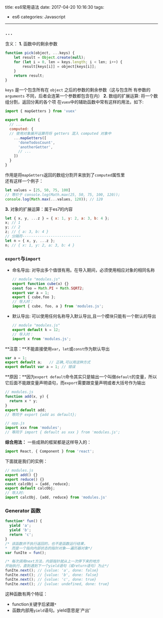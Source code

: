 title: es6常用语法
date: 2017-04-20 10:16:30
tags: 
- es6
categories: Javascript
---

### `...`
含义：
**1.** 函数中的剩余参数
``` js
function pick(object, ...keys) {
    let result = Object.create(null);
    for (let i = 0, len = keys.length; i < len; i++) {
        result[keys[i]] = object[keys[i]];
    }
    return result;
}
```
`keys`  是一个包含所有在  `object`  之后的参数的剩余参数（这与包含所
有参数的  `arguments`  不同，后者会连第一个参数都包含在内）
**2.** 数组的扩展运算: 将一个数组分割，返回分离的各个项
在`vuex`中的辅助函数中常有这样的用法，如下:
``` js
import { mapGetters } from 'vuex'

export default {
  // ...
  computed: {
  // 使用对象展开运算符将 getters 混入 computed 对象中
    ...mapGetters([
      'doneTodosCount',
      'anotherGetter',
      // ...
    ])
  }
}
```
作用是将`mapGetters`返回的数组分割开来放到了`computed`属性里  
还有这样一个例子：
``` js
let values = [25, 50, 75, 100]
// 等价于 console.log(Math.max(25, 50, 75, 100, 120));
console.log(Math.max(...values, 120)); // 120
```
**3.** 对象的扩展运算：属于es7的内容
``` js
let { x, y, ...z } = { x: 1, y: 2, a: 3, b: 4 };
x; // 1
y; // 2
z; // { a: 3, b: 4 }
// 分隔符---------------------------
let n = { x, y, ...z };
n; // { x: 1, y: 2, a: 3, b: 4 }
```
<!-- more -->

### `export`与`import`
- 命名导出: 对导出多个值很有用。在导入期间，必须使用相应对象的相同名称
    ``` js
    // module "modules.js"
    export function cube(x) {}
    const foo = Math.PI + Math.SQRT2;
    export var a = 1;
    export { cube,foo };
    // 导入时：
    import { cube, foo, a } from 'modules.js';
    ```
- 默认导出: 可以使用任何名称导入默认导出,且一个模块只能有一个默认的导出
    ``` js
    // module "modules.js"
    export default k = 12;
    // 导入时：
    import x from 'modules.js';
    ```
    
**注意：**不能直接使用`var`，`let`或`const`作为默认导出
``` js
var a = 1;
export default a;　　// 正确,可以用这种方式
export default var a = 1; // 错误
```
**原因：**因为`export default`命令其实只是输出一个叫做`default`的变量，所以它后面不能跟变量声明语句，而`export`需要跟变量声明或者大括号作为输出
``` js
// modules.js
function add(x, y) {
  return x * y;
}
export default add;
// 等同于 export {add as default};

// app.js
import xxx from 'modules';
// 等同于 import { default as xxx } from 'modules.js';
```

**综合用法：**
一些成熟的框架都是这样导入的：
```  js
import React, { Component } from 'react';
```
下面就是我们的实例：
``` js
// modules.js
export add() {}
export reduce() {}
const calcObj = {add, reduce};
export default calcObj;
// 导入时:
import calcObj, {add, reduce} from 'modules.js'
```

### Generator  函数
``` js
function* fun() {
  yield 'a';
  yield 'b';
  return 'c';
}
/* 该函数并不执行返回的，也不是函数运行结果，
*  而是一个指向内部状态的指针对象——遍历器对象*/
var funIte = fun(); 

/* 每次调用next方法，内部指针就从上一次停下来的地方
开始执行，直到遇到下一个yield语句（或return语句）为止*/
funIte.next(); // {value: 'a', done: false}
funIte.next(); // {value: 'b', done: false}
funIte.next(); // {value: 'c', done: true}
funIte.next(); // {value: undefined, done: true}
```
这种函数有两个特征：
- function关键字后紧跟`*`
- 函数内部用`yield`语句。yield意思是'产出'
